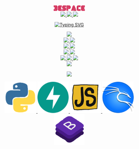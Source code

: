 
<p align="center">
  <a href="https://zakharb.github.io/">
	<img src="3espace.png" width="100"/>
	<br>

  <a href="https://www.linkedin.com/in/zakharb/">
	<img src="https://img.shields.io/badge/linkedin-%230077B5.svg?style=for-the-badge&logo=linkedin&logoColor=white"/>

  <a href="mailto:zakharbengart@gmail.com">
	<img src="https://img.shields.io/badge/Gmail-D14836?style=for-the-badge&logo=gmail&logoColor=white"/>

  <a href="https://t.me/zakharbengart">
	<img src="https://img.shields.io/badge/Telegram-2CA5E0?style=for-the-badge&logo=telegram&logoColor=white"/>

</p>

<p align="center">

<a href="https://git.io/typing-svg">
	<img src="https://readme-typing-svg.herokuapp.com?font=Fira+Code&pause=500&center=true&width=435&lines=hi+im+Zakhar!;full+stack+hacking+pythonist+%3A)" alt="Typing SVG" />
	
</p>


<p align="center">
	<img src="https://img.shields.io/badge/Code-Python-informational?style=flat&logo=python&color=3670a0"/>
	<br>
	<img src="https://img.shields.io/badge/Code-AsyncIO-informational?style=flat&logo=python&color=3670a0"/>
	<img src="https://img.shields.io/badge/Code-Microservices-informational?style=flat&logo=python&color=3670a0"/>
	<br>
	<img src="https://img.shields.io/badge/FW-FastAPI-informational?style=flat&logo=fastapi&color=009688"/>
	<img src="https://img.shields.io/badge/FW-Flask-informational?style=flat&logo=flask&color=7e7e7e"/>
	<br>
	<img src="https://img.shields.io/badge/HTML-Javascript-informational?style=flat&logo=javascript&color=f7df1e"/>
	<img src="https://img.shields.io/badge/HTML-Bootstrap-informational?style=flat&logo=bootstrap&color=7952b3"/>
	<br>
	<img src="https://img.shields.io/badge/Source-Git-informational?style=flat&logo=git&color=f05032"/>
	<img src="https://img.shields.io/badge/Build-Docker-informational?style=flat&logo=docker&color=2496ed"/>
	<img src="https://img.shields.io/badge/Run-Aws-informational?style=flat&logo=amazon-aws&color=ec912d"/>
	<br>
	<img src="https://img.shields.io/badge/OS-Kali_Linux-informational?style=flat&logo=kalilinux&color=277ef9&logoColor=white"/>

</p>

<p align="center">

  <a href="https://open.spotify.com/artist/4k1ELeJKT1ISyDv8JivPpB">
  <img src="https://novatorem.bgstatic.vercel.app/api/spotify"/>

</p>

<p align="center">
  <img height=100 src="python.gif" alt="animated" />
  <img height=100 src="fastapi.svg" alt="animated" />
  <img height=100 src="js.gif" alt="animated" />
  <img height=100 src="kali.png" alt="animated" />
  <img height=100 src="bs.gif" alt="animated" />
</p>
